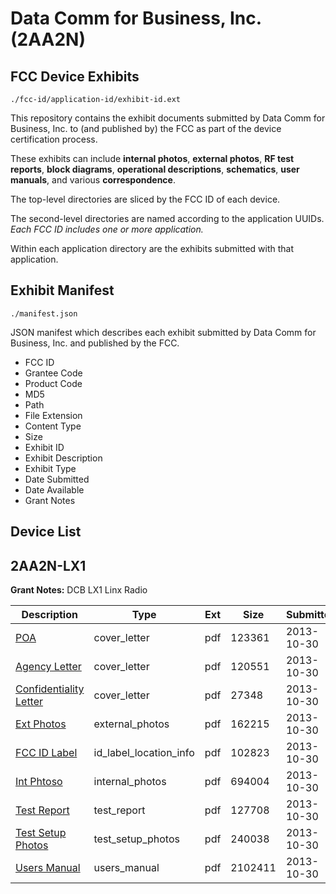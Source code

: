 # Data Comm for Business, Inc. (2AA2N)
## FCC Device Exhibits

```
./fcc-id/application-id/exhibit-id.ext
```

This repository contains the exhibit documents submitted by Data Comm for Business, Inc. to (and published by) the FCC as part of the device certification process.

These exhibits can include **internal photos**, **external photos**, **RF test reports**, **block diagrams**, **operational descriptions**, **schematics**, **user manuals**, and various **correspondence**.

The top-level directories are sliced by the FCC ID of each device.

The second-level directories are named according to the application UUIDs. *Each FCC ID includes one or more application.*

Within each application directory are the exhibits submitted with that application. 

## Exhibit Manifest

```
./manifest.json
```

JSON manifest which describes each exhibit submitted by Data Comm for Business, Inc. and published by the FCC.

- FCC ID
- Grantee Code
- Product Code
- MD5
- Path
- File Extension
- Content Type
- Size
- Exhibit ID
- Exhibit Description
- Exhibit Type
- Date Submitted
- Date Available
- Grant Notes

## Device List
## 2AA2N-LX1
**Grant Notes:** DCB LX1 Linx Radio

| Description | Type | Ext | Size | Submitted | Available |
| ----------- | ---- | --- | ---- | --------- | --------- |
| [POA](2AA2N-LX1/b3968ac1c0b63250684e2d7a79da05e3/2106335.pdf) | cover_letter | pdf | 123361 | 2013-10-30 | 2013-10-30 |
| [Agency Letter](2AA2N-LX1/b3968ac1c0b63250684e2d7a79da05e3/2106336.pdf) | cover_letter | pdf | 120551 | 2013-10-30 | 2013-10-30 |
| [Confidentiality Letter](2AA2N-LX1/b3968ac1c0b63250684e2d7a79da05e3/2106337.pdf) | cover_letter | pdf | 27348 | 2013-10-30 | 2013-10-30 |
| [Ext Photos](2AA2N-LX1/b3968ac1c0b63250684e2d7a79da05e3/2106339.pdf) | external_photos | pdf | 162215 | 2013-10-30 | 2013-10-30 |
| [FCC ID Label](2AA2N-LX1/b3968ac1c0b63250684e2d7a79da05e3/2106340.pdf) | id_label_location_info | pdf | 102823 | 2013-10-30 | 2013-10-30 |
| [Int Phtoso](2AA2N-LX1/b3968ac1c0b63250684e2d7a79da05e3/2106341.pdf) | internal_photos | pdf | 694004 | 2013-10-30 | 2013-10-30 |
| [Test Report](2AA2N-LX1/b3968ac1c0b63250684e2d7a79da05e3/2106344.pdf) | test_report | pdf | 127708 | 2013-10-30 | 2013-10-30 |
| [Test Setup Photos](2AA2N-LX1/b3968ac1c0b63250684e2d7a79da05e3/2106345.pdf) | test_setup_photos | pdf | 240038 | 2013-10-30 | 2013-10-30 |
| [Users Manual](2AA2N-LX1/b3968ac1c0b63250684e2d7a79da05e3/2106346.pdf) | users_manual | pdf | 2102411 | 2013-10-30 | 2013-10-30 |
